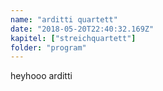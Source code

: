 ```yaml
---
name: "arditti quartett"
date: "2018-05-20T22:40:32.169Z"
kapitel: ["streichquartett"]
folder: "program"
---
```


<p>heyhooo arditti</p>
